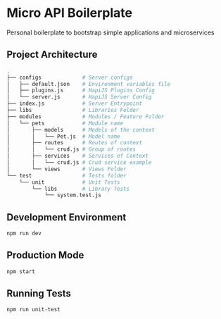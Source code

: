 # Micro API Boilerplate
Personal boilerplate to bootstrap simple applications and microservices

## Project Architecture 

```bash
.
├── configs             # Server configs
│   ├── default.json	# Environment variables file
│   ├── plugins.js		# HapiJS Plugins Config
│   └── server.js		# HapiJS Server Config
├── index.js			# Server Entrypoint
├── libs				# Libraries Folder
├── modules				# Modules / Feature Folder
│   └── pets			# Module name
│       ├── models		# Models of the context
│       │   └── Pet.js	# Model name
│       ├── routes		# Routes of context
│       │   └── crud.js	# Group of routes
│       ├── services	# Services of Context
│       │   └── crud.js	# Crud service example
│       └── views		# Views Folder
└── test				# Tests folder
    └── unit			# Unit Tests
        └── libs		# Library Tests
            └── system.test.js
```

## Development Environment 

```bash
npm run dev
```

## Production Mode

```bash
npm start
```

## Running Tests

```bash
npm run unit-test
```
